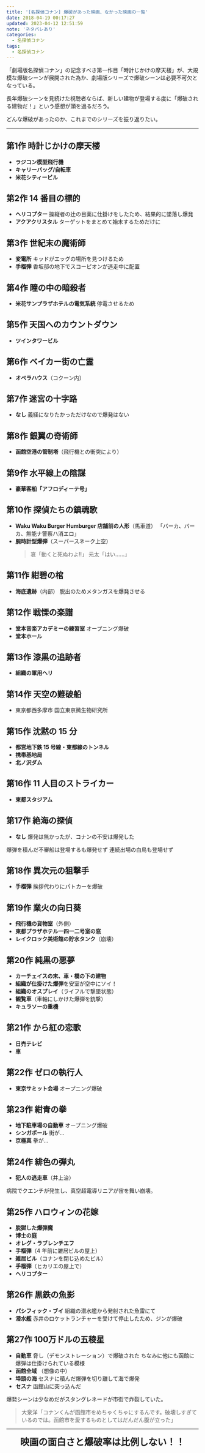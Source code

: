 ```yaml
---
title: '[名探偵コナン] 爆破があった映画、なかった映画の一覧'
date: 2018-04-19 00:17:27
updated: 2023-04-12 12:51:59
note: 'ネタバレあり'
categories:
  - 名探偵コナン
tags:
  - 名探偵コナン
---
```


「劇場版名探偵コナン」の記念すべき第一作目「時計じかけの摩天楼」が、大規模な爆破シーンが展開された為か、劇場版シリーズで爆破シーンは必要不可欠となっている。

長年爆破シーンを見続けた視聴者ならば、新しい建物が登場する度に「爆破される建物だ！」という感想が頭を過るだろう。

どんな爆破があったのか、これまでのシリーズを振り返りたい。

---

<!-- textlint-disable -->

## 第1作 時計じかけの摩天楼

- **ラジコン模型飛行機**
- **キャリーバッグ/自転車**
- **米花シティービル**

## 第2作 14 番目の標的

- **ヘリコプター**
  操縦者の辻の目薬に仕掛けをしたため、結果的に墜落し爆発
- **アクアクリスタル**
  ターゲットをまとめて始末するためだけに

## 第3作 世紀末の魔術師

- **変電所**
  キッドがエッグの場所を見つけるため
- **手榴弾**
  香坂邸の地下でスコーピオンが逃走中に配置

## 第4作 瞳の中の暗殺者

- **米花サンプラザホテルの電気系統**
  停電させるため

## 第5作 天国へのカウントダウン

- **ツインタワービル**

## 第6作 ベイカー街の亡霊

- **オペラハウス**（コクーン内）

## 第7作 迷宮の十字路

- **なし**
  義経になりたかっただけなので爆発はない

## 第8作 銀翼の奇術師

- **函館空港の管制塔**（飛行機との衝突により）

## 第9作 水平線上の陰謀

- **豪華客船「アフロディーテ号」**

## 第10作 探偵たちの鎮魂歌

- **Waku Waku Burger Humburger 店舗前の人形**（馬車道）
  「バーカ、バーカ、無能ナ警察ハ消エロ」
- **腕時計型爆弾**（スーパースネーク上空）
  > 哀「動くと死ぬわよ!!」
  > 元太「はい……」

## 第11作 紺碧の棺

- **海底遺跡**（内部）
  脱出のためメタンガスを爆発させる

## 第12作 戦慄の楽譜

- **堂本音楽アカデミーの練習室**
  オープニング爆破
- **堂本ホール**

## 第13作 漆黒の追跡者

- **組織の軍用ヘリ**

## 第14作 天空の難破船

- 東京都西多摩市 国立東京微生物研究所

## 第15作 沈黙の 15 分

- **都営地下鉄 15 号線・東都線のトンネル**
- **携帯基地局**
- **北ノ沢ダム**

## 第16作 11 人目のストライカー

- **東都スタジアム**

## 第17作 絶海の探偵

- **なし**
  爆発は無かったが、コナンの不安は爆発した

爆弾を積んだ不審船は登場するも爆発せず
連続出場の白鳥も登場せず

## 第18作 異次元の狙撃手

- **手榴弾**
  挨拶代わりにパトカーを爆破

## 第19作 業火の向日葵

- **飛行機の貨物室**（外側）
- **東都プラザホテル一四一二号室の窓**
- **レイクロック美術館の貯水タンク**（崩壊）

## 第20作 純黒の悪夢

- **カーチェイスの末、車・橋の下の建物**
- **組織が仕掛けた爆弾**を安室が空中にソイ！
- **組織のオスプレイ**（ライフルで撃墜状態）
- **観覧車**（車軸にしかけた爆弾を銃撃）
- **キュラソーの重機**

## 第21作 から紅の恋歌

- **日売テレビ**
- **車**

## 第22作 ゼロの執行人

- **東京サミット会場**
  オープニング爆破

## 第23作 紺青の拳

- **地下駐車場の自動車**
  オープニング爆破
- **シンガポール**
  街が…
- **京極真**
  拳が…

## 第24作 緋色の弾丸

- **犯人の逃走車**（井上治）

病院でクエンチが発生し、真空超電導リニアが宙を舞い崩壊。

## 第25作 ハロウィンの花嫁

- **脱獄した爆弾魔**
- **博士の庭**
- **オレグ・ラブレンチエフ**
- **手榴弾**（4 年前に雑居ビルの屋上）
- **雑居ビル**（コナンを閉じ込めたビル）
- **手榴弾**（ヒカリエの屋上で）
- **ヘリコプター**

## 第26作 黒鉄の魚影

- **パシフィック・ブイ**
  組織の潜水艦から発射された魚雷にて
- **潜水艦**
  赤井のロケットランチャーを受けて停止したため、ジンが爆破

## 第27作 100万ドルの五稜星

- **自動車**
  脅し（デモンストレーション）で爆破された
  ちなみに他にも函館に爆弾は仕掛けられている模様
- **函館全域**
  （想像の中）
- **埠頭の海**
  セスナに積んだ爆弾を切り離して海で爆発
- **セスナ**
  函館山に突っ込んだ

爆発シーンは少なめだがスタングレネードが市街で炸裂していた。

> 大泉洋「コナンくんが函館市をめちゃくちゃにするんです。破壊しすぎているのでは。函館市を愛するものとしてはだんだん腹が立った」

<!-- textlint-enable -->

---

<section style="text-align: center;">
<span style="font-size: 1.5rem; font-weight: bold;">映画の面白さと爆破率は比例しない！！</span>
</section>
